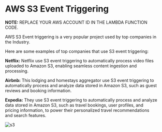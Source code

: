 # AWS S3 Event Triggering


__NOTE:__ REPLACE YOUR AWS ACCOUNT ID IN THE LAMBDA FUNCTION CODE.

AWS S3 Event triggering is a very popular project used by top companies in the Industry.

Here are some examples of top companies that use S3 event triggering:

__Netflix:__ Netflix use S3 event triggering to automatically process video files uploaded to Amazon S3, enabling seamless content ingestion and processing.

__Airbnb:__ This lodging and homestays aggregator use S3 event triggering to automatically process and analyze data stored in Amazon S3, such as guest reviews and booking information.

__Expedia:__ They use S3 event triggering to automatically process and analyze data stored in Amazon S3, such as travel bookings, user profiles, and pricing information, to power their personalized travel recommendations and search features.

![s3](https://github.com/veerarakesh56/shell_scripting/assets/171412850/72069c5a-6c52-43c2-bf6a-b46691a54c3f)
